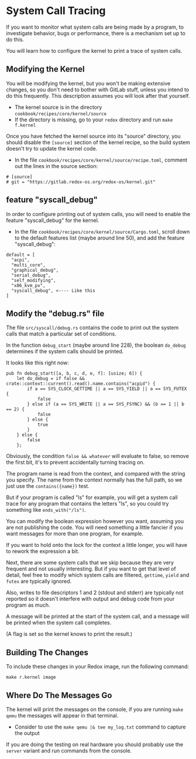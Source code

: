 # System Call Tracing

If you want to monitor what system calls are being made by a program, to investigate behavior, bugs or performance, there is a mechanism set up to do this.

You will learn how to configure the kernel to print a trace of system calls.

## Modifying the Kernel

You will be modifying the kernel, but you won't be making extensive changes, so you don't need to bother with GitLab stuff, unless you intend to do this frequently. This description assumes you will look after that yourself.

- The kernel source is in the directory `cookbook/recipes/core/kernel/source`
- If the directory is missing, go to your `redox` directory and run `make f.kernel`

Once you have fetched the kernel source into its "source" directory, you should disable the `[source]` section of the kernel recipe, so the build system doesn't try to update the kernel code.

- In the file `cookbook/recipes/core/kernel/source/recipe.toml`, comment out the lines in the source section:

```
# [source]
# git = "https://gitlab.redox-os.org/redox-os/kernel.git"
```

## feature "syscall_debug"

In order to configure printing out of system calls, you will need to enable the feature "syscall_debug" for the kernel.

- In the file `cookbook/recipes/core/kernel/source/Cargo.toml`, scroll down to the default features list (maybe around line 50), and add the feature "syscall_debug":

```
default = [
  "acpi",
  "multi_core",
  "graphical_debug",
  "serial_debug",
  "self_modifying",
  "x86_kvm_pv",
  "syscall_debug", <---- Like this
]
```

## Modify the "debug.rs" file

The file `src/syscall/debug.rs` contains the code to print out the system calls that match a particular set of conditions.

In the function `debug_start` (maybe around line 228), the boolean `do_debug` determines if the system calls should be printed.

It looks like this right now:

```
pub fn debug_start([a, b, c, d, e, f]: [usize; 6]) {
    let do_debug = if false && crate::context::current().read().name.contains("acpid") {
        if a == SYS_CLOCK_GETTIME || a == SYS_YIELD || a == SYS_FUTEX {
            false
        } else if (a == SYS_WRITE || a == SYS_FSYNC) && (b == 1 || b == 2) {
            false
        } else {
            true
        }
    } else {
        false
    };
```

Obviously, the condition `false && whatever` will evaluate to false, so remove the first bit, it's to prevent accidentally turning tracing on.

The program name is read from the context, and compared with the string you specify. The name from the context normally has the full path, so we just use the `contains({name})` test.

But if your program is called "ls" for example, you will get a system call trace for any program that contains the letters "ls", so you could try something like `ends_with("/ls")`.

You can modify the boolean expression however you want, assuming you are not publishing the code. You will need something a little fancier if you want messages for more than one program, for example.

If you want to hold onto the lock for the context a little longer, you will have to rework the expression a bit.

Next, there are some system calls that we skip because they are very frequent and not usually interesting. But if you want to get that level of detail, feel free to modify which system calls are filtered, `gettime`, `yield` and `futex` are typically ignored.

Also, writes to file descriptors 1 and 2 (stdout and stderr) are typically not reported so it doesn't interfere with output and debug code from your program as much.

A message will be printed at the start of the system call, and a message will be printed when the system call completes.

(A flag is set so the kernel knows to print the result.)

## Building The Changes

To include these changes in your Redox image, run the following command:

```
make r.kernel image
```

## Where Do The Messages Go

The kernel will print the messages on the console, if you are running `make qemu` the messages will appear in that terminal.

- Consider to use the `make qemu |& tee my_log.txt` command to capture the output

If you are doing the testing on real hardware you should probably use the `server` variant and run commands from the console.
